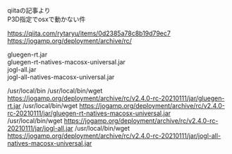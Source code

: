 
qiitaの記事より  
P3D指定でosxで動かない件  

https://qiita.com/rytaryu/items/0d2385a78c8b19d79ec7  
https://jogamp.org/deployment/archive/rc/  


gluegen-rt.jar  
gluegen-rt-natives-macosx-universal.jar  
jogl-all.jar  
jogl-all-natives-macosx-universal.jar  

/usr/local/bin
/usr/local/bin/wget https://jogamp.org/deployment/archive/rc/v2.4.0-rc-20210111/jar/gluegen-rt.jar
/usr/local/bin/wget https://jogamp.org/deployment/archive/rc/v2.4.0-rc-20210111/jar/gluegen-rt-natives-macosx-universal.jar  
/usr/local/bin/wget https://jogamp.org/deployment/archive/rc/v2.4.0-rc-20210111/jar/jogl-all.jar 
/usr/local/bin/wget https://jogamp.org/deployment/archive/rc/v2.4.0-rc-20210111/jar/jogl-all-natives-macosx-universal.jar  